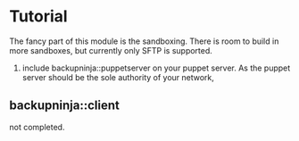 # Tutorial

The fancy part of this module is the sandboxing. There is room to build in more sandboxes, but 
currently only SFTP is supported. 

1. include backupninja::puppetserver on your puppet server. As the puppet server should be the
sole authority of your network, 

## backupninja::client

not completed.
